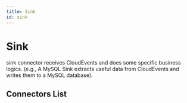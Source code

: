 ```yaml
---
title: Sink
id: sink
---
```


# Sink
sink connector receives CloudEvents and does some specific business logics. (e.g., A MySQL Sink extracts useful data from CloudEvents and writes them to a MySQL database).

## Connectors List

